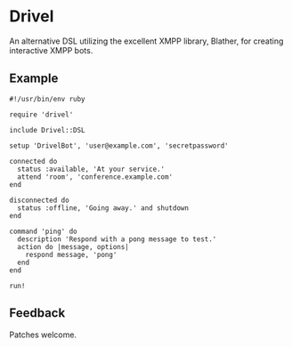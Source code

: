 Drivel
======
An alternative DSL utilizing the excellent XMPP library, Blather, for creating interactive XMPP bots.

Example
-------

    #!/usr/bin/env ruby

    require 'drivel'

    include Drivel::DSL

    setup 'DrivelBot', 'user@example.com', 'secretpassword'

    connected do
      status :available, 'At your service.'
      attend 'room', 'conference.example.com'
    end

    disconnected do
      status :offline, 'Going away.' and shutdown
    end

    command 'ping' do
      description 'Respond with a pong message to test.'
      action do |message, options|
        respond message, 'pong'
      end
    end

    run!

Feedback
--------
Patches welcome.

